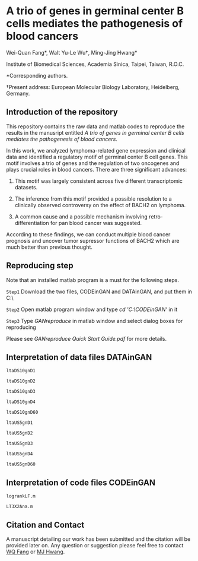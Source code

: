# A trio of genes in germinal center B cells mediates the pathogenesis of blood cancers

Wei-Quan Fang\*, Walt Yu-Le Wu†, Ming-Jing Hwang\*
 
Institute of Biomedical Sciences, Academia Sinica, Taipei, Taiwan, R.O.C.

\*Corresponding authors. 

†Present address: European Molecular Biology Laboratory, Heidelberg, Germany.

## Introduction of the repository

This repository contains the raw data and matlab codes to reproduce the results in the manusript entitled *A trio of genes in germinal center B cells mediates the pathogenesis of blood cancers*.

In this work, we analyzed lymphoma-related gene expression and clinical data and identified a regulatory motif of germinal center B cell genes. This motif involves a trio of genes and the regulation of two oncogenes and plays crucial roles in blood cancers. There are three significant advances:

1. This motif was largely consistent across five different transcriptomic datasets.

2. The inference from this motif provided a possible resolution to a clinically observed controversy on the effect of BACH2 on lymphoma.

3. A common cause and a possible mechanism involving retro-differentiation for pan blood cancer was suggested.

According to these findings, we can conduct multiple blood cancer prognosis and uncover tumor supressor functions of BACH2 which are much better than previous thought.

## Reproducing step

Note that an installed matlab program is a must for the following steps.

`Step1` Download the two files, CODEinGAN and DATAinGAN, and put them in C:\

`Step2` Open matlab program window and type *cd 'C:\CODEinGAN'* in it

`Step3` Type *GANreproduce* in matlab window and select dialog boxes for reproducing

Please see *GANreproduce Quick Start Guide.pdf* for more details.

## Interpretation of data files DATAinGAN

`ltaDS10gnD1`

`ltaDS10gnD2`

`ltaDS10gnD3`

`ltaDS10gnD4`

`ltaDS10gnD60`

`ltaUS5gnD1`

`ltaUS5gnD2`

`ltaUS5gnD3`

`ltaUS5gnD4`

`ltaUS5gnD60`


## Interpretation of code files CODEinGAN

`logrankLF.m`

`LT3X2Ana.m`

## Citation and Contact

A manuscript detailing our work has been submitted and the citation will be provided later on. Any question or suggestion please feel free to contact [WQ Fang](mailto:deleapoli@gmail.com) or [MJ Hwang](mailto:mjhwang@ibms.sinica.edu.tw).
